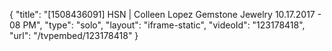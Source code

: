 {
    "title": "[1508436091] HSN | Colleen Lopez Gemstone Jewelry 10.17.2017 - 08 PM",
    "type": "solo",
    "layout": "iframe-static",
    "videoId": "123178418",
    "url": "\/tvpembed\/123178418"
}